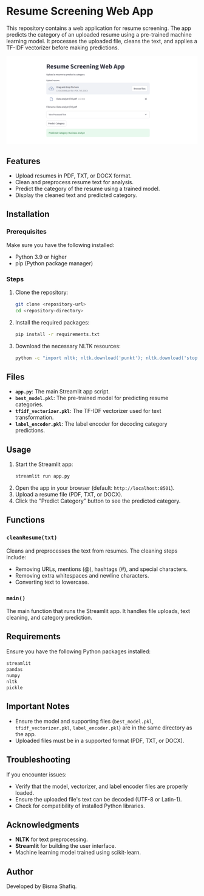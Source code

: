 # Resume Screening Web App

This repository contains a  web application for resume screening. The app predicts the category of an uploaded resume using a pre-trained machine learning model. It processes the uploaded file, cleans the text, and applies a TF-IDF vectorizer before making predictions.


![alt text](image.png)



## Features
- Upload resumes in PDF, TXT, or DOCX format.
- Clean and preprocess resume text for analysis.
- Predict the category of the resume using a trained model.
- Display the cleaned text and predicted category.

## Installation

### Prerequisites
Make sure you have the following installed:
- Python 3.9 or higher
- pip (Python package manager)

### Steps
1. Clone the repository:
    ```bash
    git clone <repository-url>
    cd <repository-directory>
    ```
2. Install the required packages:
    ```bash
    pip install -r requirements.txt
    ```
3. Download the necessary NLTK resources:
    ```bash
    python -c "import nltk; nltk.download('punkt'); nltk.download('stopwords')"
    ```

## Files
- **`app.py`**: The main Streamlit app script.
- **`best_model.pkl`**: The pre-trained model for predicting resume categories.
- **`tfidf_vectorizer.pkl`**: The TF-IDF vectorizer used for text transformation.
- **`label_encoder.pkl`**: The label encoder for decoding category predictions.

## Usage
1. Start the Streamlit app:
    ```bash
    streamlit run app.py
    ```
2. Open the app in your browser (default: `http://localhost:8501`).
3. Upload a resume file (PDF, TXT, or DOCX).
4. Click the "Predict Category" button to see the predicted category.

## Functions

### `cleanResume(txt)`
Cleans and preprocesses the text from resumes. The cleaning steps include:
- Removing URLs, mentions (@), hashtags (#), and special characters.
- Removing extra whitespaces and newline characters.
- Converting text to lowercase.

### `main()`
The main function that runs the Streamlit app. It handles file uploads, text cleaning, and category prediction.

## Requirements
Ensure you have the following Python packages installed:
```
streamlit
pandas
numpy
nltk
pickle
```

## Important Notes
- Ensure the model and supporting files (`best_model.pkl`, `tfidf_vectorizer.pkl`, `label_encoder.pkl`) are in the same directory as the app.
- Uploaded files must be in a supported format (PDF, TXT, or DOCX).

## Troubleshooting
If you encounter issues:
- Verify that the model, vectorizer, and label encoder files are properly loaded.
- Ensure the uploaded file's text can be decoded (UTF-8 or Latin-1).
- Check for compatibility of installed Python libraries.

## Acknowledgments
- **NLTK** for text preprocessing.
- **Streamlit** for building the user interface.
- Machine learning model trained using scikit-learn.


## Author
Developed by Bisma Shafiq.


